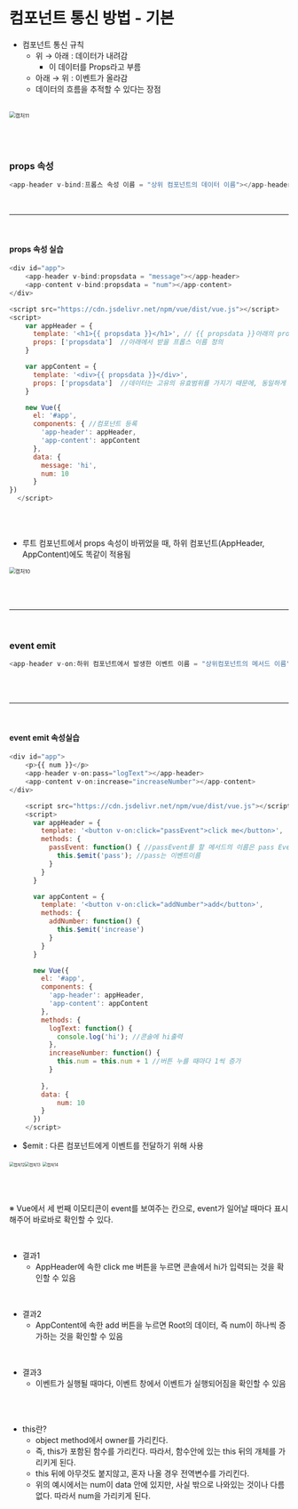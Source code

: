 # 컴포넌트 통신 방법 - 기본

+ 컴포넌트 통신 규칙
  + 위 → 아래 : 데이터가 내려감
    + 이 데이터를 Props라고 부름
  + 아래 → 위 : 이벤트가 올라감
  + 데이터의 흐름을 추적할 수 있다는 장점

<br>

<img src="./캡처11.PNG" alt="캡처11" style="zoom:67%;" />

<br><br>

### props 속성

```javascript
<app-header v-bind:프롭스 속성 이름 = "상위 컴포넌트의 데이터 이름"></app-header>
```

<br>

-----

<br>

#### props 속성 실습

```javascript
<div id="app">
    <app-header v-bind:propsdata = "message"></app-header>	
    <app-content v-bind:propsdata = "num"></app-content>
</div>

<script src="https://cdn.jsdelivr.net/npm/vue/dist/vue.js"></script>
<script>
    var appHeader = {
      template: '<h1>{{ propsdata }}</h1>',	// {{ propsdata }}아래의 propsdata의 속성/값이 무엇이 되든 간에 반영되도록 함
      props: ['propsdata']	//아래에서 받을 프롭스 이름 정의
    }

    var appContent = {
      template: '<div>{{ propsdata }}</div>',
      props: ['propsdata']	//데이터는 고유의 유효범위를 가지기 때문에, 동일하게 써도 무관 / 위의 propsdata와 구분됨
    }

    new Vue({
      el: '#app',
      components: { //컴포넌트 등록
        'app-header': appHeader,
        'app-content': appContent
      },
      data: {
        message: 'hi',
        num: 10
      }
})
  </script>
```

<br>
<br>

+ 루트 컴포넌트에서 props 속성이 바뀌었을 때, 하위 컴포넌트(AppHeader, AppContent)에도 똑같이 적용됨



<img src="./캡처10.PNG" alt="캡처10" style="zoom:67%;" />

<br><br>

-----

<br>

### event emit

```javascript
<app-header v-on:하위 컴포넌트에서 발생한 이벤트 이름 = "상위컴포넌트의 메서드 이름"></app-header>
```

<br><br>

-----

<br>

#### event emit 속성실습

```javascript
<div id="app">
    <p>{{ num }}</p> 
    <app-header v-on:pass="logText"></app-header>
    <app-content v-on:increase="increaseNumber"></app-content>
</div>

    <script src="https://cdn.jsdelivr.net/npm/vue/dist/vue.js"></script>
    <script>
      var appHeader = {
        template: '<button v-on:click="passEvent">click me</button>',
        methods: {
          passEvent: function() { //passEvent를 할 메서드의 이름은 pass Event라는 것
            this.$emit('pass'); //pass는 이벤트이름
          }
        }
      }

      var appContent = {
        template: '<button v-on:click="addNumber">add</button>',
        methods: {
          addNumber: function() {
            this.$emit('increase')
          }
        }
      }

      new Vue({
        el: '#app',
        components: {
          'app-header': appHeader,
          'app-content': appContent
        },
        methods: {
          logText: function() {
            console.log('hi'); //콘솔에 hi출력
          },
          increaseNumber: function() {
            this.num = this.num + 1 //버튼 누를 때마다 1씩 증가
          }
          
        },
        data: {
            num: 10
        }
      })  
    </script>
```



+ $emit : 다른 컴포넌트에게 이벤트를 전달하기 위해 사용



<img src="./캡처12.PNG" alt="캡처12" style="zoom: 50%;" /><img src="./캡처13.PNG" alt="캡처13" style="zoom: 50%;" /> <img src="./캡처14.PNG" alt="캡처14" style="zoom: 50%;" />

<br><br>

※ Vue에서 세 번째 이모티콘이 event를 보여주는 칸으로, event가 일어날 때마다 표시해주어 바로바로 확인할 수 있다.

<br>

+ 결과1
  + AppHeader에 속한 click me 버튼을 누르면 콘솔에서 hi가 입력되는 것을 확인할 수 있음

<br>

+ 결과2
  + AppContent에 속한 add 버튼을 누르면 Root의 데이터, 즉 num이 하나씩 증가하는 것을 확인할 수 있음

<br>

+ 결과3
  + 이벤트가 실행될 때마다, 이벤트 창에서 이벤트가 실행되어짐을 확인할 수 있음

<br><br>

+ this란?
  + object method에서 owner를 가리킨다.
  + 즉, this가 포함된 함수를 가리킨다. 따라서, 함수안에 있는 this 뒤의 개체를 가리키게 된다.
  + this 뒤에 아무것도 붙지않고, 혼자 나올 경우 전역변수를 가리킨다.
  + 위의 예시에서는 num이 data 안에 있지만, 사실 밖으로 나와있는 것이나 다름 없다. 따라서 num을 가리키게 된다.

